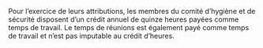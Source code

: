 Pour l’exercice de leurs attributions, les membres du comité d’hygiène et de sécurité disposent d’un crédit annuel de quinze heures payées comme temps de travail. Le temps de réunions est également payé comme temps de travail et n’est pas imputable au crédit d’heures.